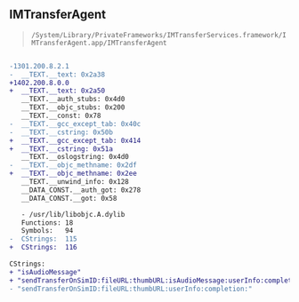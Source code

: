 ## IMTransferAgent

> `/System/Library/PrivateFrameworks/IMTransferServices.framework/IMTransferAgent.app/IMTransferAgent`

```diff

-1301.200.8.2.1
-  __TEXT.__text: 0x2a38
+1402.200.8.0.0
+  __TEXT.__text: 0x2a50
   __TEXT.__auth_stubs: 0x4d0
   __TEXT.__objc_stubs: 0x200
   __TEXT.__const: 0x78
-  __TEXT.__gcc_except_tab: 0x40c
-  __TEXT.__cstring: 0x50b
+  __TEXT.__gcc_except_tab: 0x414
+  __TEXT.__cstring: 0x51a
   __TEXT.__oslogstring: 0x4d0
-  __TEXT.__objc_methname: 0x2df
+  __TEXT.__objc_methname: 0x2ee
   __TEXT.__unwind_info: 0x128
   __DATA_CONST.__auth_got: 0x278
   __DATA_CONST.__got: 0x58

   - /usr/lib/libobjc.A.dylib
   Functions: 18
   Symbols:   94
-  CStrings:  115
+  CStrings:  116
 
CStrings:
+ "isAudioMessage"
+ "sendTransferOnSimID:fileURL:thumbURL:isAudioMessage:userInfo:completion:"
- "sendTransferOnSimID:fileURL:thumbURL:userInfo:completion:"

```
